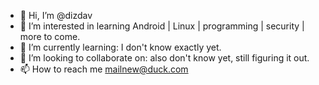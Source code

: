 - 👋 Hi, I’m @dizdav
- 👀 I’m interested in learning Android | Linux | programming | security | more to come.
- 🌱 I’m currently learning: I don't know exactly yet.
- 💞️ I’m looking to collaborate on: also don't know yet, still figuring it out.
- 📫 How to reach me mailnew@duck.com

<!---
dizdav/dizdav is a ✨ special ✨ repository because its `README.md` (this file) appears on your GitHub profile.
You can click the Preview link to take a look at your changes.
--->
